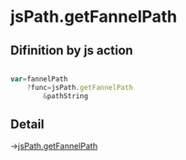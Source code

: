 # jsPath.getFannelPath

## Difinition by js action

```js.js

var=fannelPath
	?func=jsPath.getFannelPath
		&pathString
```

## Detail

->[jsPath.getFannelPath](https://github.com/puutaro/CommandClick/blob/master/md/developer/js_interface/details/JsPath/getFannelPath.md)
